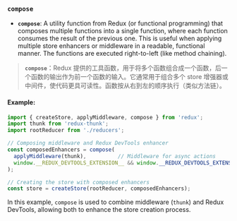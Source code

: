 ### `compose`

- **`compose`**: A utility function from Redux (or functional programming) that composes multiple functions into a single function, where each function consumes the result of the previous one. This is useful when applying multiple store enhancers or middleware in a readable, functional manner. The functions are executed right-to-left (like method chaining).

> **`compose`**：Redux 提供的工具函数，用于将多个函数组合成一个函数，后一个函数的输出作为前一个函数的输入。它通常用于组合多个 store 增强器或中间件，使代码更具可读性。函数按从右到左的顺序执行（类似方法链）。

#### Example:

```js
import { createStore, applyMiddleware, compose } from 'redux';
import thunk from 'redux-thunk';
import rootReducer from './reducers';

// Composing middleware and Redux DevTools enhancer
const composedEnhancers = compose(
  applyMiddleware(thunk),          // Middleware for async actions
  window.__REDUX_DEVTOOLS_EXTENSION__ && window.__REDUX_DEVTOOLS_EXTENSION__() // Redux DevTools
);

// Creating the store with composed enhancers
const store = createStore(rootReducer, composedEnhancers);
```

In this example, `compose` is used to combine middleware (`thunk`) and Redux DevTools, allowing both to enhance the store creation process.